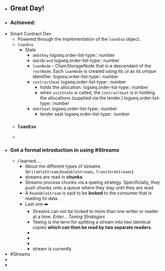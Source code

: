 - ## Great Day!
- ### Achieved:
- Smart Contract Dev
	- Powered through the implementation of the `loanExo` object.
	- `loanExo`
		- State
			- `debtKey`
			  logseq.order-list-type:: number
			- `debtBrand`
			  logseq.order-list-type:: number
			- `loanNode` - ChainStorageNode that is a descendant of the `rootNode`. Each `loanNode` is created using its `id` as its unique identifier.
			  logseq.order-list-type:: number
			- `contractSeat`
			  logseq.order-list-type:: number
				- holds the allocation.
				  logseq.order-list-type:: number
				- when `initState` is called, the `contractSeat` is in holding the allocations (supplied via the lender.)
				  logseq.order-list-type:: number
			- `debtSeat`
			  logseq.order-list-type:: number
				- lender seat
				  logseq.order-list-type:: number
	- ### `loanExo`
	-
- ### Got a formal introduction in using #Streams
	- I learned....
		- About the different types of streams (`WritableStream`,`ReadableStreams`, `TransformStreams`)
		- streams are read in **chunks**.
		- Streams process chunks via a queing strategy. Specificially, they push chunks onto a queue where they stay until they are read.
		- A `ReadableStream` is said to be **locked** to the consumer that is reading its data.
		- Last one ➡️
			- Streams can not be locked to more than one writer or reader at a time. *Enter... Teeing Strategies*
			- Teeing is the term for splitting a stream into two identical copies **which can then be read by two separate readers**.
			-
			-
			-
			- stream is currently
- #Streams
-
-